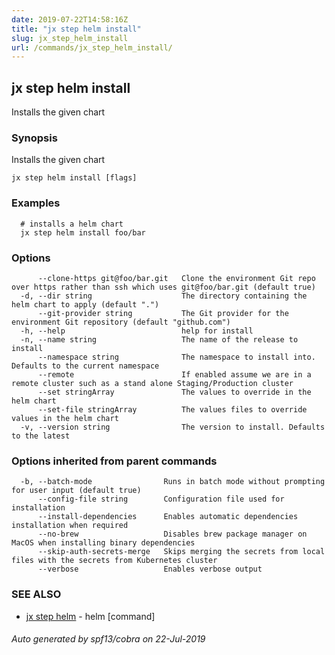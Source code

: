```yaml
---
date: 2019-07-22T14:58:16Z
title: "jx step helm install"
slug: jx_step_helm_install
url: /commands/jx_step_helm_install/
---
```

## jx step helm install

Installs the given chart

### Synopsis

Installs the given chart

```
jx step helm install [flags]
```

### Examples

```
  # installs a helm chart
  jx step helm install foo/bar
```

### Options

```
      --clone-https git@foo/bar.git   Clone the environment Git repo over https rather than ssh which uses git@foo/bar.git (default true)
  -d, --dir string                    The directory containing the helm chart to apply (default ".")
      --git-provider string           The Git provider for the environment Git repository (default "github.com")
  -h, --help                          help for install
  -n, --name string                   The name of the release to install
      --namespace string              The namespace to install into. Defaults to the current namespace
      --remote                        If enabled assume we are in a remote cluster such as a stand alone Staging/Production cluster
      --set stringArray               The values to override in the helm chart
      --set-file stringArray          The values files to override values in the helm chart
  -v, --version string                The version to install. Defaults to the latest
```

### Options inherited from parent commands

```
  -b, --batch-mode                Runs in batch mode without prompting for user input (default true)
      --config-file string        Configuration file used for installation
      --install-dependencies      Enables automatic dependencies installation when required
      --no-brew                   Disables brew package manager on MacOS when installing binary dependencies
      --skip-auth-secrets-merge   Skips merging the secrets from local files with the secrets from Kubernetes cluster
      --verbose                   Enables verbose output
```

### SEE ALSO

* [jx step helm](/commands/jx_step_helm/)	 - helm [command]

###### Auto generated by spf13/cobra on 22-Jul-2019

